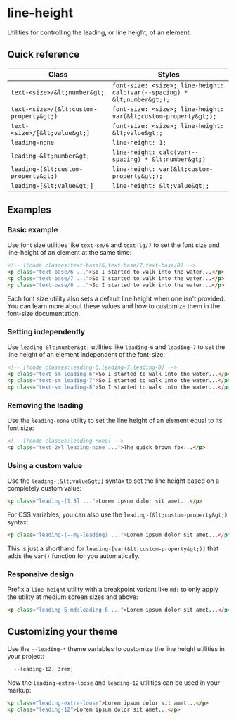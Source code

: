# line-height

Utilities for controlling the leading, or line height, of an element.

## Quick reference

| Class | Styles |
|---|---|
| `text-<size>/&lt;number&gt;` | `font-size: <size>; line-height: calc(var(--spacing) * &lt;number&gt;);` |
| `text-<size>/(&lt;custom-property&gt;)` | `font-size: <size>; line-height: var(&lt;custom-property&gt;);` |
| `text-<size>/[&lt;value&gt;]` | `font-size: <size>; line-height: &lt;value&gt;;` |
| `leading-none` | `line-height: 1;` |
| `leading-&lt;number&gt;` | `line-height: calc(var(--spacing) * &lt;number&gt;)` |
| `leading-(&lt;custom-property&gt;)` | `line-height: var(&lt;custom-property&gt;);` |
| `leading-[&lt;value&gt;]` | `line-height: &lt;value&gt;;` |


## Examples

### Basic example

Use font size utilities like `text-sm/6` and `text-lg/7` to set the font size and line-height of an element at the same time:

```html
<!-- [!code classes:text-base/6,text-base/7,text-base/8] -->
<p class="text-base/6 ...">So I started to walk into the water...</p>
<p class="text-base/7 ...">So I started to walk into the water...</p>
<p class="text-base/8 ...">So I started to walk into the water...</p>
```

Each font size utility also sets a default line height when one isn't provided. You can learn more about these values and how to customize them in the font-size documentation.

### Setting independently

Use `leading-&lt;number&gt;` utilities like `leading-6` and `leading-7` to set the line height of an element independent of the font-size:

```html
<!-- [!code classes:leading-6,leading-7,leading-8] -->
<p class="text-sm leading-6">So I started to walk into the water...</p>
<p class="text-sm leading-7">So I started to walk into the water...</p>
<p class="text-sm leading-8">So I started to walk into the water...</p>
```

### Removing the leading

Use the `leading-none` utility to set the line height of an element equal to its font size:

```html
<!-- [!code classes:leading-none] -->
<p class="text-2xl leading-none ...">The quick brown fox...</p>
```

### Using a custom value

Use the `leading-[&lt;value&gt;]` syntax to set the line height based on a completely custom value:

```html
<p class="leading-[1.5] ...">Lorem ipsum dolor sit amet...</p>
```

For CSS variables, you can also use the `leading-(&lt;custom-property&gt;)` syntax:

```html
<p class="leading-(--my-leading) ...">Lorem ipsum dolor sit amet...</p>
```

This is just a shorthand for `leading-[var(&lt;custom-property&gt;)]` that adds the `var()` function for you automatically.

### Responsive design

Prefix a `line-height` utility with a breakpoint variant like `md:` to only apply the utility at medium screen sizes and above:

```html
<p class="leading-5 md:leading-6 ...">Lorem ipsum dolor sit amet...</p>
```


## Customizing your theme

Use the `--leading-*` theme variables to customize the line height utilities in your project:

```css
  --leading-12: 3rem;
```

Now the `leading-extra-loose` and `leading-12` utilities can be used in your markup:

```html
<p class="leading-extra-loose">Lorem ipsum dolor sit amet...</p>
<p class="leading-12">Lorem ipsum dolor sit amet...</p>
```



